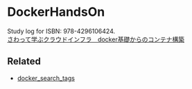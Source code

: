 # DockerHandsOn
Study log for ISBN: 978-4296106424.  
[さわって学ぶクラウドインフラ　docker基礎からのコンテナ構築](https://www.nikkeibp.co.jp/atclpubmkt/book/20/279230/)

## Related
* [docker_search_tags](https://qiita.com/kotaoue/items/1204728962a5ecf2b2c5)